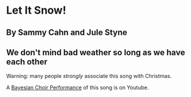 # Let It Snow!
## By Sammy Cahn and Jule Styne 
## We don't mind bad weather so long as we have each other

Warning: many people *strongly* associate this song with Christmas.

A [Bayesian Choir Performance](https://www.youtube.com/watch?v=DwsLwnd6yUc) of this song is on Youtube.
